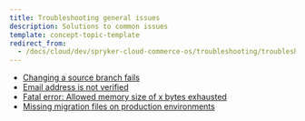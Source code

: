 ```yaml
---
title: Troubleshooting general issues
description: Solutions to common issues
template: concept-topic-template
redirect_from:
  - /docs/cloud/dev/spryker-cloud-commerce-os/troubleshooting/troubleshooting-general-issues/troubleshooting-general-issues.html
---
```



* [Changing a source branch fails](/docs/cag/dev/troubleshooting/troubleshooting-general-issues/changing-a-source-branch-fails.html)
* [Email address is not verified](/docs/cag/dev/troubleshooting/troubleshooting-general-issues/email-address-is-not-verified.html)
* [Fatal error: Allowed memory size of x bytes exhausted](/docs/cag/dev/troubleshooting/troubleshooting-general-issues/fatal-error-allowed-memory-size-of-x-bytes-exhausted.html)
* [Missing migration files on production environments](/docs/cag/dev/troubleshooting/troubleshooting-general-issues/missing-migration-files-on-production-environments.html)
